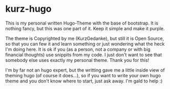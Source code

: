 # kurz-hugo

This is my personal written Hugo-Theme with the base of bootstrap. It is nothing fancy, but this was one part of it. Keep it simple and make it purple. 

The theme is Copyrighted by me (KurzGedanke), but still it is Open Source, so that you can few it and learn something or just wondering what the heck I'm doing here. It is ok if you (as a person, not a company or with big financial thoughts) use snippits from my code. I just don't want to see that somebody else uses exactly my personal theme. Thank you for this! 

I'm by far not an hugo expert, but the writting gave me a little inside view of theming hugo (of course it does...), so if you want to write your own hugo theme and you don't know where to start, just ask away. I'm gald to help :) 
